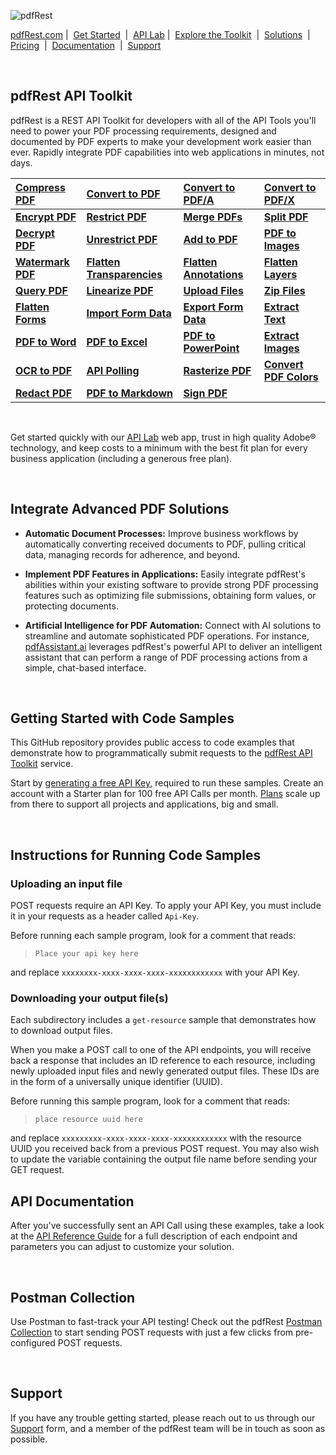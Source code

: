 ![pdfRest](https://cms.pdfrest.com/content/images/2022/11/pdfRest_logo_tag_750_275_light_bg.png)

[pdfRest.com](https://pdfrest.com/)&nbsp;|&nbsp; [Get Started](https://pdfrest.com/getstarted/) &nbsp;|&nbsp; [API Lab](https://pdfrest.com/apilab/)&nbsp;|&nbsp; [Explore the Toolkit](https://pdfrest.com/apitools/) &nbsp;|&nbsp; [Solutions](https://pdfrest.com/learning/solutions/) &nbsp;|&nbsp; [Pricing](https://pdfrest.com/pricing/) &nbsp;|&nbsp; [Documentation](https://docs.pdfrest.com/) &nbsp;|&nbsp; [Support](https://pdfrest.com/support/)

<br>

## pdfRest API Toolkit

pdfRest is a REST API Toolkit for developers with all of the API Tools you'll need to power your PDF processing requirements, designed and documented by PDF experts to make your development work easier than ever. Rapidly integrate PDF capabilities into web applications in minutes, not days.

| [Compress PDF](https://pdfrest.com/apitools/compress-pdf/) | [Convert to PDF](https://pdfrest.com/apitools/convert-to-pdf/) | **[Convert to PDF/A](https://pdfrest.com/apitools/convert-to-pdfa/)** | [Convert to PDF/X](https://pdfrest.com/apitools/convert-to-pdfx/) |
| :--- | :--- | :--- | :--- |
| **[Encrypt PDF](https://pdfrest.com/apitools/encrypt-pdf/)** | **[Restrict PDF](https://pdfrest.com/apitools/restrict-pdf/)** | **[Merge PDFs](https://pdfrest.com/apitools/merge-pdfs/)** | **[Split PDF](https://pdfrest.com/apitools/split-pdf/)** |
| **[Decrypt PDF](https://pdfrest.com/apitools/encrypt-pdf/)** | **[Unrestrict PDF](https://pdfrest.com/apitools/unrestrict-pdf/)** | **[Add to PDF](https://pdfrest.com/apitools/add-to-pdf/)** | **[PDF to Images](https://pdfrest.com/apitools/pdf-to-images/)** |
| **[Watermark PDF](https://pdfrest.com/apitools/watermark-pdf/)** | **[Flatten Transparencies](https://pdfrest.com/apitools/flatten-transparencies/)** | **[Flatten Annotations](https://pdfrest.com/apitools/flatten-annotations/)** | **[Flatten Layers](https://pdfrest.com/apitools/flatten-layers/)** |
| **[Query PDF](https://pdfrest.com/apitools/query-pdf/)** | **[Linearize PDF](https://pdfrest.com/apitools/linearize-pdf/)** | **[Upload Files](https://pdfrest.com/apitools/upload-files/)** | **[Zip Files](https://pdfrest.com/apitools/zip-files/)** |
| **[Flatten Forms](https://pdfrest.com/apitools/flatten-forms/)** | **[Import Form Data](https://pdfrest.com/apitools/import-form-data/)** | **[Export Form Data](https://pdfrest.com/apitools/export-form-data/)** | **[Extract Text](https://pdfrest.com/apitools/extract-text/)** |
| **[PDF to Word](https://pdfrest.com/apitools/pdf-to-word/)** | **[PDF to Excel](https://pdfrest.com/apitools/pdf-to-excel/)** | **[PDF to PowerPoint](https://pdfrest.com/apitools/pdf-to-powerpoint/)** | **[Extract Images](https://pdfrest.com/apitools/extract-images/)** |
| **[OCR to PDF](https://pdfrest.com/apitools/ocr-pdf/)** | **[API Polling](https://pdfrest.com/apitools/api-polling/)** | **[Rasterize PDF](https://pdfrest.com/apitools/rasterize-pdf/)** | **[Convert PDF Colors](https://pdfrest.com/apitools/convert-pdf-colors/)** |
| **[Redact PDF](https://pdfrest.com/apitools/redact-pdf/)** | **[PDF to Markdown](https://pdfrest.com/apitools/pdf-to-markdown/)** | **[Sign PDF](https://pdfrest.com/apitools/sign-pdf/)** | |
<br>

Get started quickly with our [API Lab](https://pdfrest.com/apilab/) web app, trust in high quality Adobe® technology, and keep costs to a minimum with the best fit plan for every business application (including a generous free plan).

<br>

## Integrate Advanced PDF Solutions

- **Automatic Document Processes:** Improve business workflows by automatically converting received documents to PDF, pulling critical data, managing records for adherence, and beyond.

- **Implement PDF Features in Applications:** Easily integrate pdfRest's abilities within your existing software to provide strong PDF processing features such as optimizing file submissions, obtaining form values, or protecting documents.

- **Artificial Intelligence for PDF Automation:** Connect with AI solutions to streamline and automate sophisticated PDF operations. For instance, [pdfAssistant.ai](https://pdfassistant.ai/) leverages pdfRest's powerful API to deliver an intelligent assistant that can perform a range of PDF processing actions from a simple, chat-based interface.

<br>

## Getting Started with Code Samples

This GitHub repository provides public access to code examples that demonstrate how to programmatically submit requests to the [pdfRest API Toolkit](https://pdfrest.com/) service.

Start by [generating a free API Key](https://pdfrest.com/getstarted/), required to run these samples. Create an account with a Starter plan for 100 free API Calls per month. [Plans](https://pdfrest.com/pricing/) scale up from there to support all projects and applications, big and small.

<br>

## Instructions for Running Code Samples

### Uploading an input file

POST requests require an API Key. To apply your API Key, you must include it in your requests as a header called `Api-Key`.

Before running each sample program, look for a comment that reads:

> `Place your api key here`

and replace `xxxxxxxx-xxxx-xxxx-xxxx-xxxxxxxxxxxx` with your API Key.

### Downloading your output file(s)

Each subdirectory includes a `get-resource` sample that demonstrates how to download output files.

When you make a POST call to one of the API endpoints, you will receive back a response that includes an ID reference to each resource, including newly uploaded input files and newly generated output files. These IDs are in the form of a universally unique identifier (UUID).

Before running this sample program, look for a comment that reads:

> `place resource uuid here`

and replace `xxxxxxxxx-xxxx-xxxx-xxxx-xxxxxxxxxxxx` with the resource UUID you received back from a previous POST request. You may also wish to update the variable containing the output file name before sending your GET request.


## API Documentation

After you've successfully sent an API Call using these examples, take a look at the [API Reference Guide](https://docs.pdfrest.com/cloud-api-reference/) for a full description of each endpoint and parameters you can adjust to customize your solution.

<br>

## Postman Collection

Use Postman to fast-track your API testing! Check out the pdfRest [Postman Collection](https://www.postman.com/pdfrest) to start sending POST requests with just a few clicks from pre-configured POST requests.

<br>

## Support

If you have any trouble getting started, please reach out to us through our [Support](https://pdfrest.com/support) form, and a member of the pdfRest team will be in touch as soon as possible.
